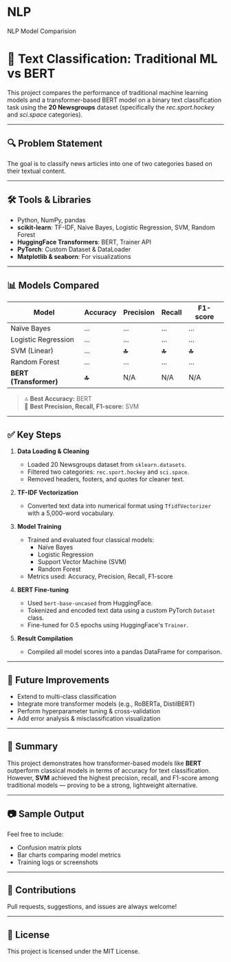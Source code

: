 # NLP
 NLP Model Comparision

# 🧠 Text Classification: Traditional ML vs BERT

This project compares the performance of traditional machine learning models and a transformer-based BERT model on a binary text classification task using the **20 Newsgroups** dataset (specifically the *rec.sport.hockey* and *sci.space* categories).

---

## 🔍 Problem Statement

The goal is to classify news articles into one of two categories based on their textual content.

---

## 🛠️ Tools & Libraries

- Python, NumPy, pandas  
- **scikit-learn**: TF-IDF, Naive Bayes, Logistic Regression, SVM, Random Forest  
- **HuggingFace Transformers**: BERT, Trainer API  
- **PyTorch**: Custom Dataset & DataLoader  
- **Matplotlib & seaborn**: For visualizations

---

## 📊 Models Compared

| Model               | Accuracy | Precision | Recall | F1-score |
|--------------------|----------|-----------|--------|----------|
| Naïve Bayes        | ...      | ...       | ...    | ...      |
| Logistic Regression| ...      | ...       | ...    | ...      |
| SVM (Linear)       | ...      | **🔝**     | **🔝**  | **🔝**    |
| Random Forest      | ...      | ...       | ...    | ...      |
| **BERT (Transformer)** | **🔝**  | N/A       | N/A    | N/A      |

> 🔝 **Best Accuracy:** BERT  
> 🥇 **Best Precision, Recall, F1-score:** SVM

---

## ✅ Key Steps

1. **Data Loading & Cleaning**
   - Loaded 20 Newsgroups dataset from `sklearn.datasets`.
   - Filtered two categories: `rec.sport.hockey` and `sci.space`.
   - Removed headers, footers, and quotes for cleaner text.

2. **TF-IDF Vectorization**
   - Converted text data into numerical format using `TfidfVectorizer` with a 5,000-word vocabulary.

3. **Model Training**
   - Trained and evaluated four classical models:
     - Naïve Bayes
     - Logistic Regression
     - Support Vector Machine (SVM)
     - Random Forest
   - Metrics used: Accuracy, Precision, Recall, F1-score

4. **BERT Fine-tuning**
   - Used `bert-base-uncased` from HuggingFace.
   - Tokenized and encoded text data using a custom PyTorch `Dataset` class.
   - Fine-tuned for 0.5 epochs using HuggingFace's `Trainer`.

5. **Result Compilation**
   - Compiled all model scores into a pandas DataFrame for comparison.

---

## 🚀 Future Improvements

- Extend to multi-class classification
- Integrate more transformer models (e.g., RoBERTa, DistilBERT)
- Perform hyperparameter tuning & cross-validation
- Add error analysis & misclassification visualization

---

## 📌 Summary

This project demonstrates how transformer-based models like **BERT** outperform classical models in terms of accuracy for text classification. However, **SVM** achieved the highest precision, recall, and F1-score among traditional models — proving to be a strong, lightweight alternative.

---

## 📷 Sample Output

Feel free to include:
- Confusion matrix plots  
- Bar charts comparing model metrics  
- Training logs or screenshots  

---

## 🤝 Contributions

Pull requests, suggestions, and issues are always welcome!

---

## 📜 License

This project is licensed under the MIT License.